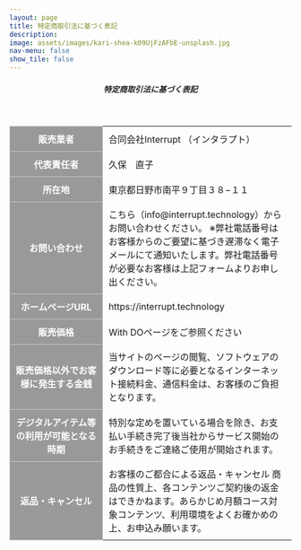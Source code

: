 ```yaml
---
layout: page
title: 特定商取引法に基づく表記
description: 
image: assets/images/kari-shea-k09UjFzAFbE-unsplash.jpg
nav-menu: false
show_tile: false
---
```

<style type="text/css">
table {
  margin: 20px auto;
}
.tbl-r02 th {
  background: #999999;
  border: solid 1px #ccc;
  color: #fff;
  padding: 10px;
  width: 33%;
}
.tbl-r02 td {
　border: solid 1px #ccc;
  padding: 10px;
}

@media screen and (max-width: 640px) {
table {
    font-size: 1.0em;
  margin: 0px auto;
}
  .last td:last-child {
    border-bottom: solid 1px #ccc;
    width: 100%;
  }
  .tbl-r02 {
    width: 90%;
  }
  .tbl-r02 th,
  .tbl-r02 td {
　　border-bottom: none;
    display: block;
    width: 100%;
  }
}

    
</style>
<!-- Main -->
<div id="main" class="alt">

<!-- One -->
<section id="one">
    <div class="inner">
        <header class="major">
            <h5 style="color:#212529;">特定商取引法に基づく表記</h5>
        </header>

<!-- Content -->

<table class="tbl-r02">
  <tr>
    <th>販売業者</th>
    <td>合同会社Interrupt （インタラプト）</td>
  </tr>
  <tr>
    <th>代表責任者</th>
    <td>久保　直子</td>
  </tr>
  <tr>
    <th>所在地</th>
    <td>東京都日野市南平９丁目３８−１１</td>
  </tr>
  <tr>
    <th>お問い合わせ</th>
    <td>こちら（info@interrupt.technology）からお問い合わせください。
※弊社電話番号はお客様からのご要望に基づき遅滞なく電子メールにて通知いたします。弊社電話番号が必要なお客様は上記フォームよりお申し出ください。
</td>
  </tr>
  <tr>
    <th>ホームページURL</th>
    <td>https://interrupt.technology</td>
  </tr>
  <tr>
    <th>販売価格</th>
    <td>With DOページをご参照ください</td>
  </tr>
  <tr>
    <th>販売価格以外でお客様に発生する金銭</th>
    <td>当サイトのページの閲覧、ソフトウェアのダウンロード等に必要となるインターネット接続料金、通信料金は、お客様のご負担となります。</td>
  </tr>
  <tr>
    <th>デジタルアイテム等の利用が可能となる時期</th>
    <td>特別な定めを置いている場合を除き、お支払い手続き完了後当社からサービス開始のお手続きをご連絡ご使用が開始されます。</td>
  </tr>
  <tr class="last">
    <th>返品・キャンセル</th>
    <td>お客様のご都合による返品・キャンセル
商品の性質上、各コンテンツご契約後の返金はできかねます。あらかじめ月額コース対象コンテンツ、利用環境をよくお確かめの上、お申込み願います。
</td>
  </tr>
</table>

<!-- Break -->
</div>
</section>
</div>
